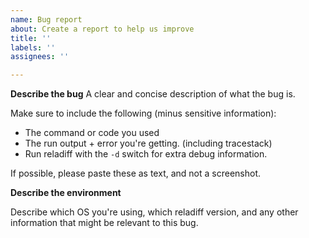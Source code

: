 ```yaml
---
name: Bug report
about: Create a report to help us improve
title: ''
labels: ''
assignees: ''

---
```


**Describe the bug**
A clear and concise description of what the bug is.

Make sure to include the following (minus sensitive information):
- The command or code you used
- The run output + error you're getting. (including tracestack)
- Run reladiff with the `-d` switch for extra debug information.

If possible, please paste these as text, and not a screenshot.

**Describe the environment**

Describe which OS you're using, which reladiff version, and any other information that might be relevant to this bug.
